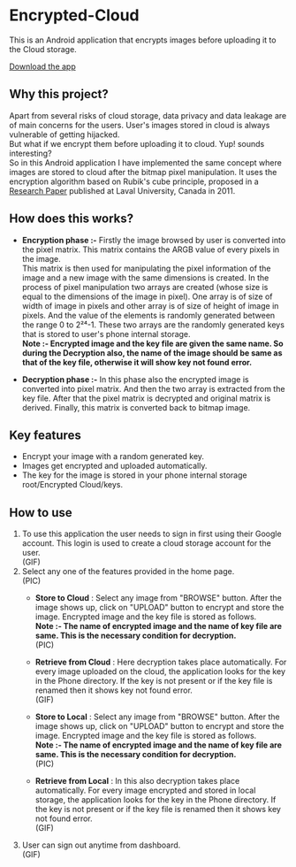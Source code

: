 # Encrypted-Cloud
This is an Android application that encrypts images before uploading it to the Cloud storage. 

<a href="https://drive.google.com/file/d/1LPEc36TpggjmICnPz6uzfYsHeIxn1VXG/view">Download the app</a>

## Why this project?
Apart from several risks of cloud storage, data privacy and data leakage are of main concerns for the users. User's images stored in cloud is always vulnerable of getting hijacked. </br> But what if we encrypt them before uploading it to cloud.
Yup! sounds interesting? </br>
So in this Android application I have implemented the same concept where images are stored to cloud after the bitmap pixel manipulation. It uses the encryption algorithm based on Rubik's cube principle, proposed in a <a href="https://drive.google.com/file/d/1eu9amz3MNaEH7ifmQtIPekiVcqyFcXbK/view">Research Paper</a> published at Laval University, Canada in 2011.


## How does this works?
* **Encryption phase :-**
Firstly the image browsed by user is converted into the pixel matrix. This matrix contains the ARGB value of every pixels in the image. </br> This matrix is then used for manipulating the pixel information of the image and a new image with the same dimensions is created.
In the process of pixel manipulation two arrays are created (whose size is equal to the dimensions of the image in pixel). One array is of size of width of image in pixels and other array is of size of height of image in pixels. And the value of the elements is randomly generated between the range 0 to 2²⁴-1. These two arrays are the randomly generated keys that is stored to user's phone internal storage. </br>
**Note :- Encrypted image and the key file are given the same name. So during the Decryption also, the name of the image should be same as that of the key file, otherwise it will show key not found error.**

* **Decryption phase :-**
In this phase also the encrypted image is converted into pixel matrix. And then the two array is extracted from the key file. After that the pixel matrix is decrypted and original matrix is derived. Finally, this matrix is converted back to bitmap image.


## Key features
* Encrypt your image with a random generated key.
* Images get encrypted and uploaded automatically.
* The key for the image is stored in your phone internal storage root/Encrypted Cloud/keys.


## How to use
<ol>
<li>To use this application the user needs to sign in first using their Google account. This login is used to create a cloud storage account for the user. </br> (GIF)
</li>

<li>Select any one of the features provided in the home page. </br> (PIC)

* **Store to Cloud** : Select any image from "BROWSE" button. After the image shows up, click on "UPLOAD" button to encrypt and store the image. Encrypted image and the key file is stored as follows. </br> **Note :- The name of encrypted image and the name of key file are same. This is the necessary condition for decryption.** </br> (PIC)

* **Retrieve from Cloud** : Here decryption takes place automatically. For every image uploaded on the cloud, the application looks for the key in the Phone directory. If the key is not present or if the key file is renamed then it shows key not found error. </br> (GIF)

* **Store to Local** : Select any image from "BROWSE" button. After the image shows up, click on "UPLOAD" button to encrypt and store the image. Encrypted image and the key file is stored as follows. </br> **Note :- The name of encrypted image and the name of key file are same. This is the necessary condition for decryption.** </br> (PIC)

* **Retrieve from Local** : In this also decryption takes place automatically. For every image encrypted and stored in local storage, the application looks for the key in the Phone directory. If the key is not present or if the key file is renamed then it shows key not found error. </br> (GIF)
</li>
<li>User can sign out anytime from dashboard. </br> (GIF)
</li>
</ol>
